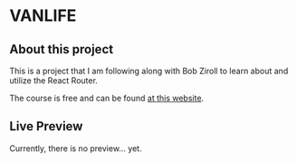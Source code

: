 # VANLIFE

## About this project

This is a project that I am following along with Bob Ziroll to learn about and utilize the React Router.

The course is free and can be found [at this website](https://scrimba.com/learn/reactrouter6).

## Live Preview

Currently, there is no preview... yet.

